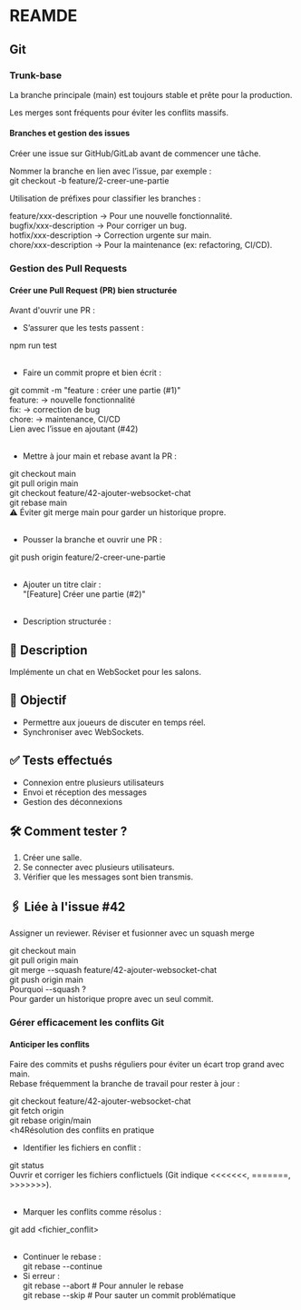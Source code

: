 <h1>REAMDE</h1>

<h2>Git</h2>

<h3>Trunk-base</h3>
<p>La branche principale (main) est toujours stable et prête pour la production.</p>
<p>Les merges sont fréquents pour éviter les conflits massifs.</p>

<h4>Branches et gestion des issues</h4>
<p>Créer une issue sur GitHub/GitLab avant de commencer une tâche.</p>

<p>Nommer la branche en lien avec l’issue, par exemple : <br>
git checkout -b feature/2-creer-une-partie</p>

<p>Utilisation de préfixes pour classifier les branches : <br>

feature/xxx-description → Pour une nouvelle fonctionnalité. <br>
bugfix/xxx-description → Pour corriger un bug. <br>
hotfix/xxx-description → Correction urgente sur main. <br>
chore/xxx-description → Pour la maintenance (ex: refactoring, CI/CD). <br></p>

<h3>Gestion des Pull Requests</h3>
<h4>Créer une Pull Request (PR) bien structurée</h4>
<p>Avant d'ouvrir une PR : <br>

 - S’assurer que les tests passent : <br>

npm run test <br><br>

- Faire un commit propre et bien écrit : <br>

git commit -m "feature : créer une partie (#1)" <br>
feature: → nouvelle fonctionnalité <br>
fix: → correction de bug <br>
chore: → maintenance, CI/CD <br>
Lien avec l’issue en ajoutant (#42) <br><br>


 - Mettre à jour main et rebase avant la PR : <br>

git checkout main <br>
git pull origin main <br>
git checkout feature/42-ajouter-websocket-chat <br>
git rebase main <br>
⚠️ Éviter git merge main pour garder un historique propre. <br><br>

- Pousser la branche et ouvrir une PR : <br>

git push origin feature/2-creer-une-partie <br><br>

- Ajouter un titre clair : <br>
"[Feature] Créer une partie (#2)" <br><br>

- Description structurée :
## 📝 Description
Implémente un chat en WebSocket pour les salons.

## 🎯 Objectif
- Permettre aux joueurs de discuter en temps réel.
- Synchroniser avec WebSockets.

## ✅ Tests effectués
- Connexion entre plusieurs utilisateurs
- Envoi et réception des messages
- Gestion des déconnexions

## 🛠️ Comment tester ?
1. Créer une salle.
2. Se connecter avec plusieurs utilisateurs.
3. Vérifier que les messages sont bien transmis.

## 🖇️ Liée à l'issue #42
Assigner un reviewer.
Réviser et fusionner avec un squash merge
</p>

git checkout main <br>
git pull origin main <br>
git merge --squash feature/42-ajouter-websocket-chat <br>
git push origin main <br>
Pourquoi --squash ? <br>
Pour garder un historique propre avec un seul commit. <br>

<h3>Gérer efficacement les conflits Git</h3>
<h4>Anticiper les conflits</h4>
<p>Faire des commits et pushs réguliers pour éviter un écart trop grand avec main. <br>
Rebase fréquemment la branche de travail pour rester à jour : </p>

git checkout feature/42-ajouter-websocket-chat <br>
git fetch origin <br>
git rebase origin/main <br>
<h4Résolution des conflits en pratique</h4>
- Identifier les fichiers en conflit : <br>

git status <br>
Ouvrir et corriger les fichiers conflictuels (Git indique <<<<<<<, =======, >>>>>>>). <br><br>

- Marquer les conflits comme résolus : <br>

git add <fichier_conflit> <br><br>
 - Continuer le rebase : <br>
git rebase --continue <br>
 - Si erreur : <br>
git rebase --abort  # Pour annuler le rebase <br>
git rebase --skip   # Pour sauter un commit problématique <br>
